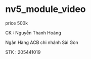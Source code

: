 # nv5_module_video

price 500k

CK : Nguyễn Thanh Hoàng

Ngân Hàng ACB chi nhánh Sài Gòn

STK : 205441019